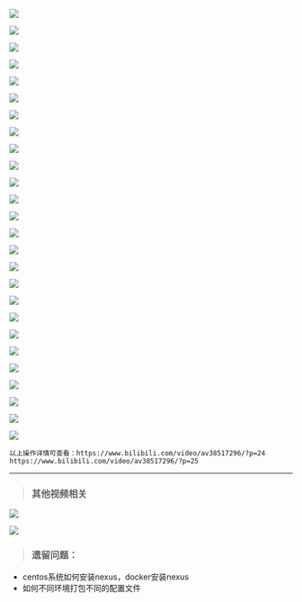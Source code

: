 

![](https://raw.githubusercontent.com/Hi-jing/MdPictureBed/master/3%E5%B0%8F%E6%97%B6%E5%AD%A6%E4%BC%9A%E4%BD%BF%E7%94%A8Maven%E6%9E%84%E5%BB%BA%E9%A1%B9%E7%9B%AE/20190728134348.png)

![](https://raw.githubusercontent.com/Hi-jing/MdPictureBed/master/3%E5%B0%8F%E6%97%B6%E5%AD%A6%E4%BC%9A%E4%BD%BF%E7%94%A8Maven%E6%9E%84%E5%BB%BA%E9%A1%B9%E7%9B%AE/20190728134523.png)

![](https://raw.githubusercontent.com/Hi-jing/MdPictureBed/master/3%E5%B0%8F%E6%97%B6%E5%AD%A6%E4%BC%9A%E4%BD%BF%E7%94%A8Maven%E6%9E%84%E5%BB%BA%E9%A1%B9%E7%9B%AE/20190728134749.png)



![](https://raw.githubusercontent.com/Hi-jing/MdPictureBed/master/3%E5%B0%8F%E6%97%B6%E5%AD%A6%E4%BC%9A%E4%BD%BF%E7%94%A8Maven%E6%9E%84%E5%BB%BA%E9%A1%B9%E7%9B%AE/20190728140213.png)

![](https://raw.githubusercontent.com/Hi-jing/MdPictureBed/master/3%E5%B0%8F%E6%97%B6%E5%AD%A6%E4%BC%9A%E4%BD%BF%E7%94%A8Maven%E6%9E%84%E5%BB%BA%E9%A1%B9%E7%9B%AE/20190728140439.png)

![](https://raw.githubusercontent.com/Hi-jing/MdPictureBed/master/3%E5%B0%8F%E6%97%B6%E5%AD%A6%E4%BC%9A%E4%BD%BF%E7%94%A8Maven%E6%9E%84%E5%BB%BA%E9%A1%B9%E7%9B%AE/20190728141103.png)

![](https://raw.githubusercontent.com/Hi-jing/MdPictureBed/master/3%E5%B0%8F%E6%97%B6%E5%AD%A6%E4%BC%9A%E4%BD%BF%E7%94%A8Maven%E6%9E%84%E5%BB%BA%E9%A1%B9%E7%9B%AE/20190728141952.png)

![](https://raw.githubusercontent.com/Hi-jing/MdPictureBed/master/3%E5%B0%8F%E6%97%B6%E5%AD%A6%E4%BC%9A%E4%BD%BF%E7%94%A8Maven%E6%9E%84%E5%BB%BA%E9%A1%B9%E7%9B%AE/20190728143328.png)

![](https://raw.githubusercontent.com/Hi-jing/MdPictureBed/master/3%E5%B0%8F%E6%97%B6%E5%AD%A6%E4%BC%9A%E4%BD%BF%E7%94%A8Maven%E6%9E%84%E5%BB%BA%E9%A1%B9%E7%9B%AE/20190728142951.png)

![](https://raw.githubusercontent.com/Hi-jing/MdPictureBed/master/3%E5%B0%8F%E6%97%B6%E5%AD%A6%E4%BC%9A%E4%BD%BF%E7%94%A8Maven%E6%9E%84%E5%BB%BA%E9%A1%B9%E7%9B%AE/20190728143111.png)

![](https://raw.githubusercontent.com/Hi-jing/MdPictureBed/master/3%E5%B0%8F%E6%97%B6%E5%AD%A6%E4%BC%9A%E4%BD%BF%E7%94%A8Maven%E6%9E%84%E5%BB%BA%E9%A1%B9%E7%9B%AE/20190728143229.png)

![](https://raw.githubusercontent.com/Hi-jing/MdPictureBed/master/3%E5%B0%8F%E6%97%B6%E5%AD%A6%E4%BC%9A%E4%BD%BF%E7%94%A8Maven%E6%9E%84%E5%BB%BA%E9%A1%B9%E7%9B%AE/20190728144401.png)

![](https://raw.githubusercontent.com/Hi-jing/MdPictureBed/master/3%E5%B0%8F%E6%97%B6%E5%AD%A6%E4%BC%9A%E4%BD%BF%E7%94%A8Maven%E6%9E%84%E5%BB%BA%E9%A1%B9%E7%9B%AE/20190728145757.png)

![](https://raw.githubusercontent.com/Hi-jing/MdPictureBed/master/3%E5%B0%8F%E6%97%B6%E5%AD%A6%E4%BC%9A%E4%BD%BF%E7%94%A8Maven%E6%9E%84%E5%BB%BA%E9%A1%B9%E7%9B%AE/20190728145857.png)

![](https://raw.githubusercontent.com/Hi-jing/MdPictureBed/master/3%E5%B0%8F%E6%97%B6%E5%AD%A6%E4%BC%9A%E4%BD%BF%E7%94%A8Maven%E6%9E%84%E5%BB%BA%E9%A1%B9%E7%9B%AE/20190728150505.png)

![](https://raw.githubusercontent.com/Hi-jing/MdPictureBed/master/3%E5%B0%8F%E6%97%B6%E5%AD%A6%E4%BC%9A%E4%BD%BF%E7%94%A8Maven%E6%9E%84%E5%BB%BA%E9%A1%B9%E7%9B%AE/20190728150753.png)

![](https://raw.githubusercontent.com/Hi-jing/MdPictureBed/master/3%E5%B0%8F%E6%97%B6%E5%AD%A6%E4%BC%9A%E4%BD%BF%E7%94%A8Maven%E6%9E%84%E5%BB%BA%E9%A1%B9%E7%9B%AE/20190728151137.png)

![](https://raw.githubusercontent.com/Hi-jing/MdPictureBed/master/3%E5%B0%8F%E6%97%B6%E5%AD%A6%E4%BC%9A%E4%BD%BF%E7%94%A8Maven%E6%9E%84%E5%BB%BA%E9%A1%B9%E7%9B%AE/20190728151628.png)

![](https://raw.githubusercontent.com/Hi-jing/MdPictureBed/master/3%E5%B0%8F%E6%97%B6%E5%AD%A6%E4%BC%9A%E4%BD%BF%E7%94%A8Maven%E6%9E%84%E5%BB%BA%E9%A1%B9%E7%9B%AE/20190728151802.png)

![](https://raw.githubusercontent.com/Hi-jing/MdPictureBed/master/3%E5%B0%8F%E6%97%B6%E5%AD%A6%E4%BC%9A%E4%BD%BF%E7%94%A8Maven%E6%9E%84%E5%BB%BA%E9%A1%B9%E7%9B%AE/20190728153326.png)

![](https://raw.githubusercontent.com/Hi-jing/MdPictureBed/master/3%E5%B0%8F%E6%97%B6%E5%AD%A6%E4%BC%9A%E4%BD%BF%E7%94%A8Maven%E6%9E%84%E5%BB%BA%E9%A1%B9%E7%9B%AE/20190728153009.png)

![](https://raw.githubusercontent.com/Hi-jing/MdPictureBed/master/3%E5%B0%8F%E6%97%B6%E5%AD%A6%E4%BC%9A%E4%BD%BF%E7%94%A8Maven%E6%9E%84%E5%BB%BA%E9%A1%B9%E7%9B%AE/20190728153130.png)

![](https://raw.githubusercontent.com/Hi-jing/MdPictureBed/master/3%E5%B0%8F%E6%97%B6%E5%AD%A6%E4%BC%9A%E4%BD%BF%E7%94%A8Maven%E6%9E%84%E5%BB%BA%E9%A1%B9%E7%9B%AE/20190728153227.png)

![](https://raw.githubusercontent.com/Hi-jing/MdPictureBed/master/3%E5%B0%8F%E6%97%B6%E5%AD%A6%E4%BC%9A%E4%BD%BF%E7%94%A8Maven%E6%9E%84%E5%BB%BA%E9%A1%B9%E7%9B%AE/20190728153516.png)

![](https://raw.githubusercontent.com/Hi-jing/MdPictureBed/master/3%E5%B0%8F%E6%97%B6%E5%AD%A6%E4%BC%9A%E4%BD%BF%E7%94%A8Maven%E6%9E%84%E5%BB%BA%E9%A1%B9%E7%9B%AE/20190728153544.png)

![](https://raw.githubusercontent.com/Hi-jing/MdPictureBed/master/3%E5%B0%8F%E6%97%B6%E5%AD%A6%E4%BC%9A%E4%BD%BF%E7%94%A8Maven%E6%9E%84%E5%BB%BA%E9%A1%B9%E7%9B%AE/20190728153833.png)

```
以上操作详情可查看：https://www.bilibili.com/video/av38517296/?p=24  https://www.bilibili.com/video/av38517296/?p=25
```

---

> ### 其他视频相关

![](https://raw.githubusercontent.com/Hi-jing/MdPictureBed/master/3%E5%B0%8F%E6%97%B6%E5%AD%A6%E4%BC%9A%E4%BD%BF%E7%94%A8Maven%E6%9E%84%E5%BB%BA%E9%A1%B9%E7%9B%AE/20190728161438.png)

![](https://raw.githubusercontent.com/Hi-jing/MdPictureBed/master/3%E5%B0%8F%E6%97%B6%E5%AD%A6%E4%BC%9A%E4%BD%BF%E7%94%A8Maven%E6%9E%84%E5%BB%BA%E9%A1%B9%E7%9B%AE/20190728161838.png)

> ### 遗留问题：

- centos系统如何安装nexus，docker安装nexus
- 如何不同环境打包不同的配置文件